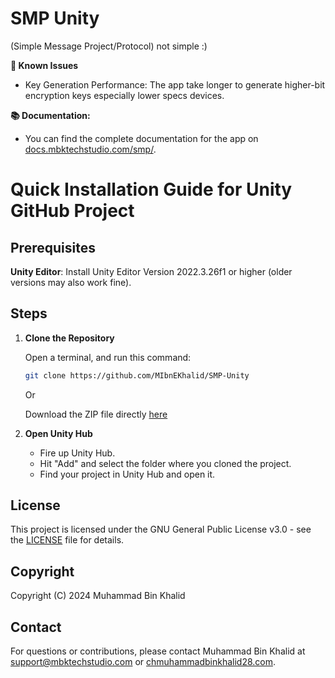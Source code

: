 # SMP Unity
 (Simple Message Project/Protocol) not simple :)

**📌 Known Issues**

- Key Generation Performance: The app take longer to generate higher-bit encryption keys especially lower specs devices.
 
**📚 Documentation:**

 - You can find the complete documentation for the app on [docs.mbktechstudio.com/smp/](https://docs.mbktechstudio.com/smp/).

# Quick Installation Guide for Unity GitHub Project

## Prerequisites
  **Unity Editor**: Install Unity Editor Version 2022.3.26f1 or higher (older versions may also work fine).

## Steps

1. **Clone the Repository**

   Open a terminal, and run this command:

   ```bash
   git clone https://github.com/MIbnEKhalid/SMP-Unity
    ``` 
    Or
    
    Download the ZIP file directly [here](https://github.com/MIbnEKhalid/SMP-Unity/archive/refs/heads/main.zip)
    
2. **Open Unity Hub**

   - Fire up Unity Hub.
   - Hit "Add" and select the folder where you cloned the project.
   - Find your project in Unity Hub and open it.
 

## License

This project is licensed under the GNU General Public License v3.0 - see the [LICENSE](LICENSE) file for details.

## Copyright

Copyright (C) 2024 Muhammad Bin Khalid

## Contact

For questions or contributions, please contact Muhammad Bin Khalid at [support@mbktechstudio.com](mailto:support@mbktechstudio.com) or [chmuhammadbinkhalid28.com](mailto:chmuhammadbinkhalid28.com).
